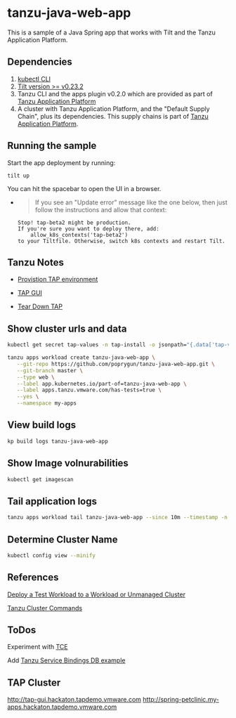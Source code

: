 # tanzu-java-web-app

This is a sample of a Java Spring app that works with Tilt and the Tanzu Application Platform.

## Dependencies
1. [kubectl CLI](https://kubernetes.io/docs/tasks/tools/)
1. [Tilt version >= v0.23.2](https://docs.tilt.dev/install.html)
1. Tanzu CLI and the apps plugin v0.2.0 which are provided as part of [Tanzu Application Platform](https://network.tanzu.vmware.com/products/tanzu-application-platform)
1. A cluster with Tanzu Application Platform, and the "Default Supply Chain", plus its dependencies. This supply chains is part of [Tanzu Application Platform](https://network.tanzu.vmware.com/products/tanzu-application-platform).

## Running the sample

Start the app deployment by running:

```
tilt up
```

You can hit the spacebar to open the UI in a browser. 

- > If you see an "Update error" message like the one below, then just follow the instructions and allow that context:
    ```
    Stop! tap-beta2 might be production.
    If you're sure you want to deploy there, add:
        allow_k8s_contexts('tap-beta2')
    to your Tiltfile. Otherwise, switch k8s contexts and restart Tilt.
    ```

## Tanzu Notes

- [Provistion TAP environment](https://tap-test-bed.svc.eng.vmware.com/job/create-tap-testbed/)

- [TAP GUI](http://tap-gui.tap-ashumilov-cluster.tapdemo.vmware.com/)

- [Tear Down TAP](https://tap-test-bed.svc.eng.vmware.com/job/delete-tap-cluster/)

## Show cluster urls and data

```bash
kubectl get secret tap-values -n tap-install -o jsonpath="{.data['tap-values\.yaml']}" | base64 -d
```

```bash
tanzu apps workload create tanzu-java-web-app \
   --git-repo https://github.com/poprygun/tanzu-java-web-app.git \
   --git-branch master \
   --type web \
   --label app.kubernetes.io/part-of=tanzu-java-web-app \
   --label apps.tanzu.vmware.com/has-tests=true \
   --yes \
   --namespace my-apps
```

## View build logs

```bash
kp build logs tanzu-java-web-app
```

## Show Image volnurabilities

```bash
kubectl get imagescan
```

## Tail application logs

```bash
tanzu apps workload tail tanzu-java-web-app --since 10m --timestamp -n my-apps
```

## Determine Cluster Name

```bash
kubectl config view --minify
```

## References

[Deploy a Test Workload to a Workload or Unmanaged Cluster](https://tanzucommunityedition.io/docs/v0.12/sample/#deploy-a-test-workload-to-a-workload-or-unmanaged-cluster)

[Tanzu Cluster Commands](https://tanzucommunityedition.io/docs/v0.12/ref-unmanaged-cluster/)

## ToDos

Experiment with [TCE](https://github.com/p-ssanders/tce-demo)

Add [Tanzu Service Bindings DB example](https://github.com/vmware-tanzu/servicebinding/tree/main/samples)

## TAP Cluster

http://tap-gui.hackaton.tapdemo.vmware.com
http://spring-petclinic.my-apps.hackaton.tapdemo.vmware.com


